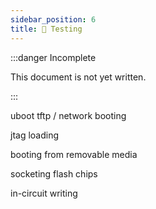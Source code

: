 ```yaml
---
sidebar_position: 6
title: 🧪 Testing
---
```


:::danger Incomplete

This document is not yet written.

:::

uboot tftp / network booting

jtag loading

booting from removable media

socketing flash chips

in-circuit writing
